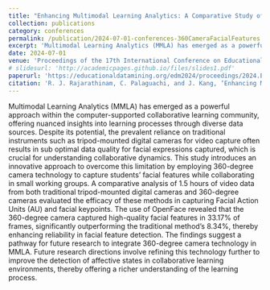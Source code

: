 ```yaml
---
title: "Enhancing Multimodal Learning Analytics: A Comparative Study of Facial Features Captured Using Traditional vs 360-Degree Cameras in Collaborative Learning"
collection: publications
category: conferences
permalink: /publication/2024-07-01-conferences-360CameraFacialFeatures
excerpt: 'Multimodal Learning Analytics (MMLA) has emerged as a powerful approach within the computer-supported collaborative learning community, offering nuanced insights into learning processes through diverse data sources. Despite its potential, the prevalent reliance on traditional instruments such as tripod-mounted digital cameras for video capture often results in sub optimal data quality for facial expressions captured, which is crucial for understanding collaborative dynamics. This study introduces an innovative approach to overcome this limitation by employing 360-degree camera technology to capture students’ facial features while collaborating in small working groups. A comparative analysis of 1.5 hours of video data from both traditional tripod-mounted digital cameras and 360-degree cameras evaluated the efficacy of these methods in capturing Facial Action Units (AU) and facial keypoints. The use of OpenFace revealed that the 360-degree camera captured high-quality facial features in 33.17% of frames, significantly outperforming the traditional method’s 8.34%, thereby enhancing reliability in facial feature detection. The findings suggest a pathway for future research to integrate 360-degree camera technology in MMLA. Future research directions involve refining this technology further to improve the detection of affective states in collaborative learning environments, thereby offering a richer understanding of the learning process.'
date: 2024-07-01
venue: 'Proceedings of the 17th International Conference on Educational Data Mining'
# slidesurl: 'http://academicpages.github.io/files/slides1.pdf'
paperurl: 'https://educationaldatamining.org/edm2024/proceedings/2024.EDM-short-papers.56/index.html'
citation: 'R. J. Rajarathinam, C. Palaguachi, and J. Kang, ‘Enhancing Multimodal Learning Analytics: A Comparative Study of Facial Features Captured Using Traditional vs 360-Degree Cameras in Collaborative Learning’, in Proceedings of the 17th International Conference on Educational Data Mining, 2024, pp. 551–558.'
---
```


Multimodal Learning Analytics (MMLA) has emerged as a powerful approach within the computer-supported collaborative learning community, offering nuanced insights into learning processes through diverse data sources. Despite its potential, the prevalent reliance on traditional instruments such as tripod-mounted digital cameras for video capture often results in sub optimal data quality for facial expressions captured, which is crucial for understanding collaborative dynamics. This study introduces an innovative approach to overcome this limitation by employing 360-degree camera technology to capture students’ facial features while collaborating in small working groups. A comparative analysis of 1.5 hours of video data from both traditional tripod-mounted digital cameras and 360-degree cameras evaluated the efficacy of these methods in capturing Facial Action Units (AU) and facial keypoints. The use of OpenFace revealed that the 360-degree camera captured high-quality facial features in 33.17% of frames, significantly outperforming the traditional method’s 8.34%, thereby enhancing reliability in facial feature detection. The findings suggest a pathway for future research to integrate 360-degree camera technology in MMLA. Future research directions involve refining this technology further to improve the detection of affective states in collaborative learning environments, thereby offering a richer understanding of the learning process.